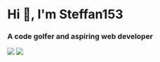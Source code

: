 # Hi 👋, I'm Steffan153
### A code golfer and aspiring web developer


![](https://github-readme-stats.vercel.app/api/top-langs?username=steffan153&show_icons=true&locale=en)   ![](https://github-readme-stats.vercel.app/api?username=Steffan153&show_icons=true)

